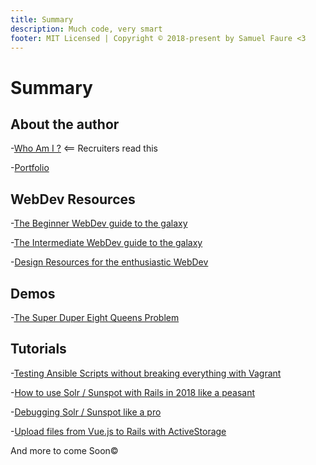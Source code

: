 ```yaml
---
title: Summary
description: Much code, very smart
footer: MIT Licensed | Copyright © 2018-present by Samuel Faure <3
---
```

# Summary

## About the author

-[Who Am I ?](./WhoAmI.md) <== Recruiters read this

-[Portfolio](./Portfolio.md)

## WebDev Resources

-[The Beginner WebDev guide to the galaxy](./BeginnersResources.md)

-[The Intermediate WebDev guide to the galaxy](./IntermediateResources.md)

-[Design Resources for the enthusiastic WebDev](./DesignResources.md)

## Demos

-[The Super Duper Eight Queens Problem](./SuperDuperEightQueens.md)

## Tutorials

-[Testing Ansible Scripts without breaking everything with Vagrant](./TestingAnsibleScriptsWithVagrant.md)

-[How to use Solr / Sunspot with Rails in 2018 like a peasant](./HowToUseSolrWithRails.md)

-[Debugging Solr / Sunspot like a pro](./DebuggingSolrSunspot.md)

-[Upload files from Vue.js to Rails with ActiveStorage](./UploadFilesFromVueToRails.md)

And more to come Soon&copy;
